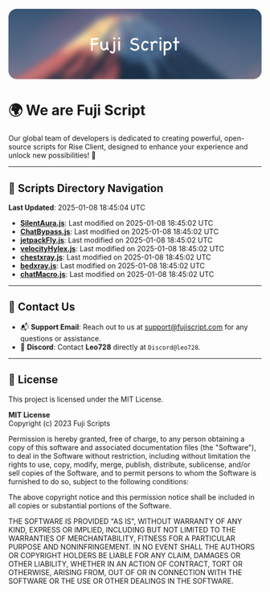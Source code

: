 ![Banner](.github/b.webp)

# 🌍 **We are Fuji Script**

Our global team of developers is dedicated to creating powerful, open-source scripts for Rise Client, designed to enhance your experience and unlock new possibilities! 🌟

---
<!-- SCRIPTS_NAVIGATION_START -->
## 📂 **Scripts Directory Navigation**

**Last Updated**: 2025-01-08 18:45:04 UTC

- **[SilentAura.js](scripts/SilentAura.js)**: Last modified on 2025-01-08 18:45:02 UTC
- **[ChatBypass.js](scripts/ChatBypass.js)**: Last modified on 2025-01-08 18:45:02 UTC
- **[jetpackFly.js](scripts/jetpackFly.js)**: Last modified on 2025-01-08 18:45:02 UTC
- **[velocityHylex.js](scripts/velocityHylex.js)**: Last modified on 2025-01-08 18:45:02 UTC
- **[chestxray.js](scripts/chestxray.js)**: Last modified on 2025-01-08 18:45:02 UTC
- **[bedxray.js](scripts/bedxray.js)**: Last modified on 2025-01-08 18:45:02 UTC
- **[chatMacro.js](scripts/chatMacro.js)**: Last modified on 2025-01-08 18:45:02 UTC

<!-- SCRIPTS_NAVIGATION_END -->

---

## 💬 **Contact Us**  
- 📬 **Support Email**: Reach out to us at [support@fujiscript.com](mailto:support@fujiscript.com) for any questions or assistance.  
- 💬 **Discord**: Contact **Leo728** directly at `Discord@leo728`.

---

## 📜 **License**

This project is licensed under the MIT License.  

**MIT License**  
Copyright (c) 2023 Fuji Scripts  

Permission is hereby granted, free of charge, to any person obtaining a copy of this software and associated documentation files (the "Software"), to deal in the Software without restriction, including without limitation the rights to use, copy, modify, merge, publish, distribute, sublicense, and/or sell copies of the Software, and to permit persons to whom the Software is furnished to do so, subject to the following conditions:  

The above copyright notice and this permission notice shall be included in all copies or substantial portions of the Software.  

THE SOFTWARE IS PROVIDED "AS IS", WITHOUT WARRANTY OF ANY KIND, EXPRESS OR IMPLIED, INCLUDING BUT NOT LIMITED TO THE WARRANTIES OF MERCHANTABILITY, FITNESS FOR A PARTICULAR PURPOSE AND NONINFRINGEMENT. IN NO EVENT SHALL THE AUTHORS OR COPYRIGHT HOLDERS BE LIABLE FOR ANY CLAIM, DAMAGES OR OTHER LIABILITY, WHETHER IN AN ACTION OF CONTRACT, TORT OR OTHERWISE, ARISING FROM, OUT OF OR IN CONNECTION WITH THE SOFTWARE OR THE USE OR OTHER DEALINGS IN THE SOFTWARE.  
